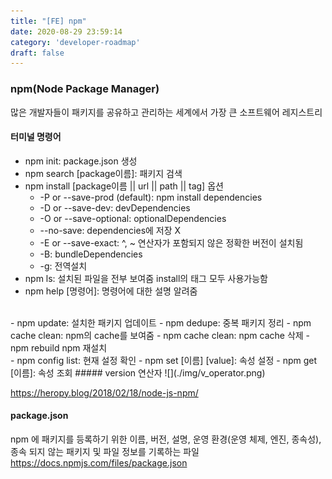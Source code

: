 ```yaml
---
title: "[FE] npm"
date: 2020-08-29 23:59:14
category: 'developer-roadmap'
draft: false
---
```


### npm(Node Package Manager)

많은 개발자들이 패키지를 공유하고 관리하는 세계에서 가장 큰 소프트웨어 레지스트리

#### 터미널 명령어

- npm init: package.json 생성
- npm search [package이름]: 패키지 검색
- npm install [package이름 || url || path || tag]
  옵션
  - -P or --save-prod (default): npm install dependencies
  - -D or --save-dev: devDependencies
  - -O or --save-optional: optionalDependencies
  - --no-save: dependencies에 저장 X
  - -E or --save-exact: ^, ~ 연산자가 포함되지 않은 정확한 버전이 설치됨
  - -B: bundleDependencies
  - -g: 전역설치
- npm ls: 설치된 파일을 전부 보여줌
  install의 태그 모두 사용가능함
- npm help [명령어]: 명령어에 대한 설명 알려줌
<br>
- npm update: 설치한 패키지 업데이트
- npm dedupe: 중복 패키지 정리
- npm cache clean: npm의 cache를 보여줌
- npm cache clean: npm cache 삭제
- npm rebuild npm 재설치
<br>
- npm config list: 현재 설정 확인
- npm set [이름] [value]: 속성 설정
- npm get [이름]: 속성 조회
##### version 연산자
![](./img/v_operator.png)

https://heropy.blog/2018/02/18/node-js-npm/
#### package.json

npm 에 패키지를 등록하기 위한 이름, 버전, 설명, 운영 환경(운영 체제, 엔진, 종속성), 종속 되지 않는 패키지 및 파일 정보를 기록하는 파일
https://docs.npmjs.com/files/package.json

